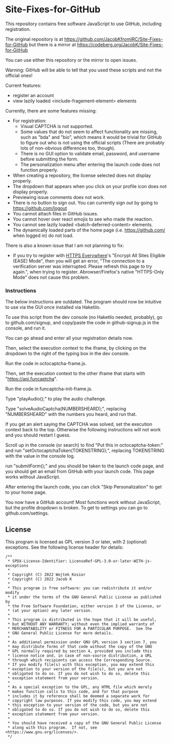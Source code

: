 # Site-Fixes-for-GitHub
This repository contains free software JavaScript to use GitHub, including registration.

The original repository is at https://github.com/JacobKfromIRC/Site-Fixes-for-GitHub but there is a mirror at https://codeberg.org/JacobK/Site-Fixes-for-GitHub

You can use either this repository or the mirror to open issues.

Warning: GitHub will be able to tell that you used these scripts and not the official ones!

Current features:

* register an account
* view lazily loaded <include-fragement-element\> elements

Currently, there are some features missing:

* For registration:
	* Visual CAPTCHA is not supported.
	* Some values that do not seem to affect functionality are missing, such as "bda" and "bio", which means it would be trivial for GitHub to figure out who is not using the official scripts (There are probably lots of non-obvious differences too, though).
	* There is no GUI option to validate email, password, and username before submitting the form.
	* The personalization menu after entering the launch code does not function properly.
* When creating a repository, the license selected does not display properly.
* The dropdown that appears when you click on your profile icon does not display properly.
* Previewing issue comments does not work.
* There is no button to sign out. You can currently sign out by going to https://github.com/logout
* You cannot attach files in GitHub issues.
* You cannot hover over react emojis to see who made the reaction.
* You cannot see lazily loaded <batch-deferred-content\> elements.
* The dynamically loaded parts of the home page (i.e. https://github.com/ when logged in) do not load.



There is also a known issue that I am not planning to fix:

* If you try to register with [HTTPS Everywhere](https://www.eff.org/https-everywhere)'s "Encrypt All Sites Eligible (EASE) Mode", then you will get an error, "The connection to a verification server was interrupted. Please refresh this page to try again.", when trying to register. Abrowser/Firefox's native "HTTPS-Only Mode" does not cause this problem.

### Instructions

The below instructions are outdated. The program should now be intuitive to use via the GUI once installed via Haketilo.

To use this script from the dev console (no Haketilo needed, probably), go to github.com/signup, and copy/paste the code in github-signup.js in the console, and run it.

You can go ahead and enter all your registration details now.

Then, select the execution context to the iframe, by clicking on the dropdown to the right of the typing box in the dev console.

Run the code in octocaptcha-frame.js.

Then, set the execution context to the other iframe that starts with "https://api.funcaptcha".

Run the code in funcaptcha-init-frame.js.

Type "playAudio();" to play the audio challenge.

Type "solveAudioCaptcha(NUMBERSHEARD);", replacing "NUMBERSHEARD" with the numbers you heard, and run that.

If you get an alert saying the CAPTCHA was solved, set the execution context back to the top. Otherwise the following instructions will not work and you should restart I guess.

Scroll up in the console (or search) to find "Put this in octocaptcha-token:" and run "setOctocaptchaToken(TOKENSTRING);", replacing TOKENSTRING with the value in the console log.

run "submitForm();" and you should be taken to the launch code page, and you should get an email from GitHub with your launch code. This page works without JavaScript.

After entering the launch code, you can click "Skip Personalization" to get to your home page.

You now have a GitHub account! Most functions work without JavaScript, but the profile dropdown is broken. To get to settings you can go to github.com/settings.

## License

This program is licensed as GPL version 3 or later, with 2 (optional) exceptions. See the following license header for details:

```
/**
 * SPDX-License-Identifier: LicenseRef-GPL-3.0-or-later-WITH-js-exceptions
 *
 * Copyright (C) 2022 Wojtek Kosior
 * Copyright (C) 2022 Jacob K
 *
 * This program is free software: you can redistribute it and/or modify
 * it under the terms of the GNU General Public License as published by
 * the Free Software Foundation, either version 3 of the License, or
 * (at your option) any later version.
 *
 * This program is distributed in the hope that it will be useful,
 * but WITHOUT ANY WARRANTY; without even the implied warranty of
 * MERCHANTABILITY or FITNESS FOR A PARTICULAR PURPOSE.  See the
 * GNU General Public License for more details.
 *
 * As additional permission under GNU GPL version 3 section 7, you
 * may distribute forms of that code without the copy of the GNU
 * GPL normally required by section 4, provided you include this
 * license notice and, in case of non-source distribution, a URL
 * through which recipients can access the Corresponding Source.
 * If you modify file(s) with this exception, you may extend this
 * exception to your version of the file(s), but you are not
 * obligated to do so. If you do not wish to do so, delete this
 * exception statement from your version.
 *
 * As a special exception to the GPL, any HTML file which merely
 * makes function calls to this code, and for that purpose
 * includes it by reference shall be deemed a separate work for
 * copyright law purposes. If you modify this code, you may extend
 * this exception to your version of the code, but you are not
 * obligated to do so. If you do not wish to do so, delete this
 * exception statement from your version.
 *
 * You should have received a copy of the GNU General Public License
 * along with this program.  If not, see <https://www.gnu.org/licenses/>.
 */
```
